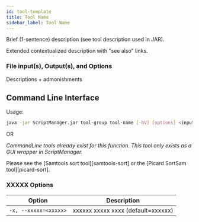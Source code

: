 ```yaml
---
id: tool-template
title: Tool Name
sidebar_label: Tool Name
---
```


<!-- ![tool-icon](/../static/icons/tool-group/tool-name.svg) -->

Brief (1-sentence) description (see tool description used in JAR).

<!-- ![tool-schematic](/../static/md-img/tool-schematic.png) -->

Extended contextualized description with "see also" links.

<!-- <img src={require('/../static/md-img/ToolGroup/Toolname.png').default} style={{width:70+'%'}}/> -->

### File input(s), Output(s), and Options

Descriptions + admonishments

## Command Line Interface

Usage:
```bash
java -jar ScriptManager.jar tool-group tool-name [-hV] [options] <input1> <input2>
```

OR

_CommandLine tools already exist for this function. This tool only exists as a GUI wrapper in ScriptManager._

Please see the [Samtools sort tool][samtools-sort] or the [Picard SortSam tool][picard-sort].


### XXXXX Options

| Option | Description |
| ------ | ----------- |
| `-x, --xxxxx=<xxxxx>` | xxxxxx xxxxx xxxx (default=xxxxxx) |

<!-- links -->
